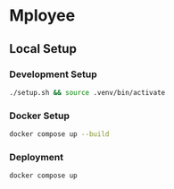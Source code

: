 # Mployee

## Local Setup

### Development Setup

```bash
./setup.sh && source .venv/bin/activate
```

### Docker Setup

```bash
docker compose up --build
```

### Deployment

```bash
docker compose up
```
